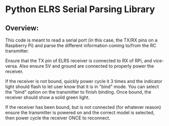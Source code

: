 # Python ELRS Serial Parsing Library

## Overview:
This code is meant to read a serial port (in this case, the TX/RX pins on a Raspberry Pi) and parse the different information coming to/from the RC transmitter.

Ensure that the TX pin of ELRS receiver is connected to RX of RPi, and vice-versa. Also ensure 5V and ground are connected to properly power the receiver.

If the receiver is not bound, quickly power cycle it 3 times and the indicator light should flash to let user know that it is in "bind" mode. You can select the "bind" option on the transmitter to finish binding. Once bound, the receiver should show a solid green light.

If the receiver has been bound, but is not connected (for whatever reason) ensure the transmitter is powered on and the correct model is selected, then power cycle the receiver ONCE to reconnect.